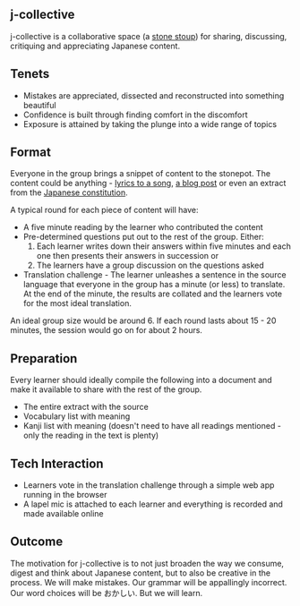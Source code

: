 ## j-collective

j-collective is a collaborative space (a [stone stoup](https://en.wikipedia.org/wiki/Stone_Soup)) for sharing, discussing, critiquing and appreciating Japanese content.

## Tenets

- Mistakes are appreciated, dissected and reconstructed into something beautiful
- Confidence is built through finding comfort in the discomfort
- Exposure is attained by taking the plunge into a wide range of topics

## Format

Everyone in the group brings a snippet of content to the stonepot. The content could be anything - [lyrics to a song](https://www.oricon.co.jp/prof/231636/lyrics/I093661/), [a blog post](https://tech.smarthr.jp/entry/2019/04/26/173957) or even an extract from the [Japanese constitution](http://www.shugiin.go.jp/internet/itdb_annai.nsf/html/statics/shiryo/dl-constitution.htm).

A typical round for each piece of content will have:

- A five minute reading by the learner who contributed the content
- Pre-determined questions put out to the rest of the group. Either:
  1. Each learner writes down their answers within five minutes and each one then presents their answers in succession or
  2. The learners have a group discussion on the questions asked
- Translation challenge - The learner unleashes a sentence in the source language that everyone in the group has a minute (or less) to translate. At the end of the minute, the results are collated and the learners vote for the most ideal translation.

An ideal group size would be around 6. If each round lasts about 15 - 20 minutes, the session would go on for about 2 hours.

## Preparation

Every learner should ideally compile the following into a document and make it available to share with the rest of the group.

- The entire extract with the source
- Vocabulary list with meaning
- Kanji list with meaning (doesn't need to have all readings mentioned - only the reading in the text is plenty)

## Tech Interaction

- Learners vote in the translation challenge through a simple web app running in the browser
- A lapel mic is attached to each learner and everything is recorded and made available online

## Outcome

The motivation for j-collective is to not just broaden the way we consume, digest and think about Japanese content, but to also be creative in the process. We will make mistakes. Our grammar will be appallingly incorrect. Our word choices will be おかしい. But we will learn.

